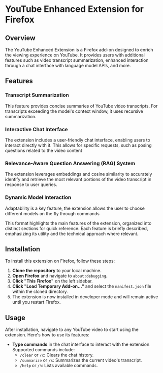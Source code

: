 # YouTube Enhanced Extension for Firefox

## Overview

The YouTube Enhanced Extension is a Firefox add-on designed to enrich the viewing experience on YouTube. It provides users with additional features such as video transcript summarization, enhanced interaction through a chat interface with language model APIs, and more.

## Features

### Transcript Summarization

This feature provides concise summaries of YouTube video transcripts. For transcripts exceeding the model's context window, it uses recursive summarization.

### Interactive Chat Interface

The extension includes a user-friendly chat interface, enabling users to interact directly with it. This allows for specific requests, such as posing questions related to the video content

### Relevance-Aware Question Answering (RAG) System

The extension leverages embeddings and cosine similarity to accurately identify and retrieve the most relevant portions of the video transcript in response to user queries.

### Dynamic Model Interaction

Adaptability is a key feature, the extension allows the user to choose different models on the fly through commands

This format highlights the main features of the extension, organized into distinct sections for quick reference. Each feature is briefly described, emphasizing its utility and the technical approach where relevant.

## Installation

To install this extension on Firefox, follow these steps:

1. **Clone the repository** to your local machine.
2. **Open Firefox** and navigate to `about:debugging`.
3. **Click "This Firefox"** on the left sidebar.
4. **Click "Load Temporary Add-on…"** and select the `manifest.json` file within the cloned directory.
5. The extension is now installed in developer mode and will remain active until you restart Firefox.

## Usage

After installation, navigate to any YouTube video to start using the extension. Here's how to use its features:

- **Type commands** in the chat interface to interact with the extension. Supported commands include:
  - `/clear` or `/c`: Clears the chat history.
  - `/summarize` or `/s`: Summarizes the current video's transcript.
  - `/help` or `/h`: Lists available commands.
